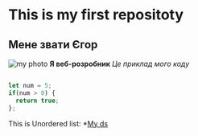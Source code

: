 # This is my first repositoty
## Мене звати Єгор
![my photo](https://user-images.githubusercontent.com/60629407/139448835-f652c6bd-02bf-4654-8e25-9d947acf7581.png)
**Я веб-розробник**
*Це приклад мого коду*
```javascript

let num = 5;
if(num > 0) {
  return true;
};
```

This is Unordered list:
*[My ds](https://www.youtube.com/watch?v=dQw4w9WgXcQ)
